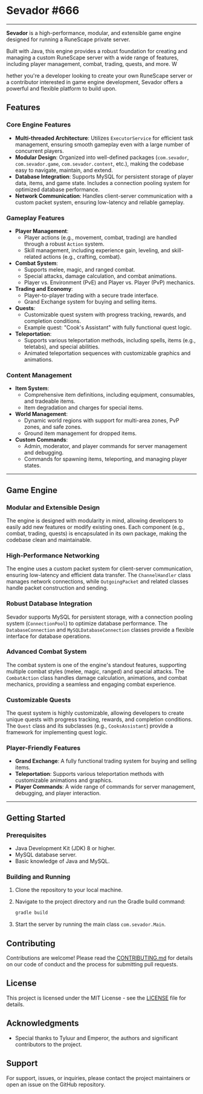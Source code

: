 # Sevador #666

---

**Sevador** is a high-performance, modular, and extensible game engine designed for running a RuneScape private server.

Built with Java, this engine provides a robust foundation for creating and managing a custom RuneScape server with a wide range of features, including player management, combat, trading, quests, and more. W

hether you're a developer looking to create your own RuneScape server or a contributor interested in game engine development, Sevador offers a powerful and flexible platform to build upon.


## Features

### **Core Engine Features**
- **Multi-threaded Architecture**: Utilizes `ExecutorService` for efficient task management, ensuring smooth gameplay even with a large number of concurrent players.
- **Modular Design**: Organized into well-defined packages (`com.sevador`, `com.sevador.game`, `com.sevador.content`, etc.), making the codebase easy to navigate, maintain, and extend.
- **Database Integration**: Supports MySQL for persistent storage of player data, items, and game state. Includes a connection pooling system for optimized database performance.
- **Network Communication**: Handles client-server communication with a custom packet system, ensuring low-latency and reliable gameplay.

### **Gameplay Features**
- **Player Management**:
   - Player actions (e.g., movement, combat, trading) are handled through a robust `Action` system.
   - Skill management, including experience gain, leveling, and skill-related actions (e.g., crafting, combat).
- **Combat System**:
   - Supports melee, magic, and ranged combat.
   - Special attacks, damage calculation, and combat animations.
   - Player vs. Environment (PvE) and Player vs. Player (PvP) mechanics.
- **Trading and Economy**:
   - Player-to-player trading with a secure trade interface.
   - Grand Exchange system for buying and selling items.
- **Quests**:
   - Customizable quest system with progress tracking, rewards, and completion conditions.
   - Example quest: "Cook's Assistant" with fully functional quest logic.
- **Teleportation**:
   - Supports various teleportation methods, including spells, items (e.g., teletabs), and special abilities.
   - Animated teleportation sequences with customizable graphics and animations.

### **Content Management**
- **Item System**:
   - Comprehensive item definitions, including equipment, consumables, and tradeable items.
   - Item degradation and charges for special items.
- **World Management**:
   - Dynamic world regions with support for multi-area zones, PvP zones, and safe zones.
   - Ground item management for dropped items.
- **Custom Commands**:
   - Admin, moderator, and player commands for server management and debugging.
   - Commands for spawning items, teleporting, and managing player states.

---

## Game Engine

### **Modular and Extensible Design**
The engine is designed with modularity in mind, allowing developers to easily add new features or modify existing ones. Each component (e.g., combat, trading, quests) is encapsulated in its own package, making the codebase clean and maintainable.

### **High-Performance Networking**
The engine uses a custom packet system for client-server communication, ensuring low-latency and efficient data transfer. The `ChannelHandler` class manages network connections, while `OutgoingPacket` and related classes handle packet construction and sending.

### **Robust Database Integration**
Sevador supports MySQL for persistent storage, with a connection pooling system (`ConnectionPool`) to optimize database performance. The `DatabaseConnection` and `MySQLDatabaseConnection` classes provide a flexible interface for database operations.

### **Advanced Combat System**
The combat system is one of the engine's standout features, supporting multiple combat styles (melee, magic, ranged) and special attacks. The `CombatAction` class handles damage calculation, animations, and combat mechanics, providing a seamless and engaging combat experience.

### **Customizable Quests**
The quest system is highly customizable, allowing developers to create unique quests with progress tracking, rewards, and completion conditions. The `Quest` class and its subclasses (e.g., `CooksAssistant`) provide a framework for implementing quest logic.

### **Player-Friendly Features**
- **Grand Exchange**: A fully functional trading system for buying and selling items.
- **Teleportation**: Supports various teleportation methods with customizable animations and graphics.
- **Player Commands**: A wide range of commands for server management, debugging, and player interaction.

---

## Getting Started

### **Prerequisites**
- Java Development Kit (JDK) 8 or higher.
- MySQL database server.
- Basic knowledge of Java and MySQL.


### Building and Running

1. Clone the repository to your local machine.
2. Navigate to the project directory and run the Gradle build command:
    ```sh
    gradle build
    ```

3. Start the server by running the main class `com.sevador.Main`.

## Contributing

Contributions are welcome! Please read the [CONTRIBUTING.md](CONTRIBUTING.md) for details on our code of conduct and the process for submitting pull requests.

## License

This project is licensed under the MIT License - see the [LICENSE](LICENSE.md) file for details.

## Acknowledgments

- Special thanks to Tyluur and Emperor, the authors and significant contributors to the project.

## Support

For support, issues, or inquiries, please contact the project maintainers or open an issue on the GitHub repository.
